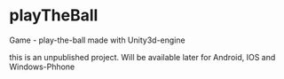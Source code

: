 # playTheBall
Game - play-the-ball made with Unity3d-engine

this is an unpublished project.
Will be available later for Android, IOS and Windows-Phhone
